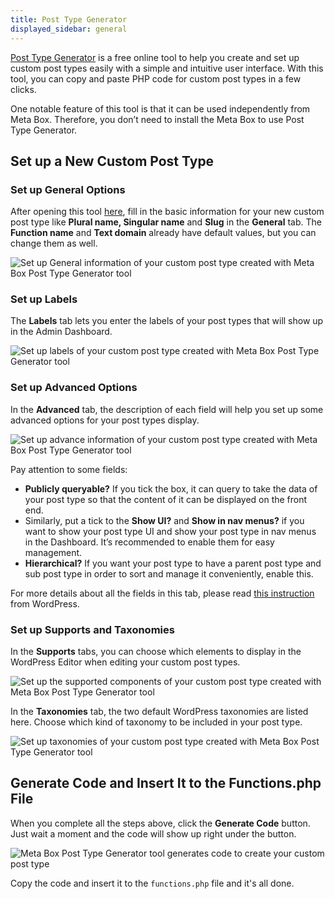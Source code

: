 ```yaml
---
title: Post Type Generator
displayed_sidebar: general
---
```


[Post Type Generator](https://metabox.io/post-type-generator/) is a free online tool to help you create and set up custom post types easily with a simple and intuitive user interface. With this tool, you can copy and paste PHP code for custom post types in a few clicks.

One notable feature of this tool is that it can be used independently from Meta Box. Therefore, you don’t need to install the Meta Box to use Post Type Generator.


## Set up a New Custom Post Type

### Set up General Options

After opening this tool [here](https://metabox.io/post-type-generator/), fill in the basic information for your new custom post type like **Plural name, Singular name** and **Slug** in the **General** tab. The **Function name** and **Text domain** already have default values, but you can change them as well.

![Set up General information of your custom post type created with Meta Box Post Type Generator tool](https://imgur.elightup.com/WZsxlhE.png)

### Set up Labels

The **Labels** tab lets you enter the labels of your post types that will show up in the Admin Dashboard.

![Set up labels of your custom post type created with Meta Box Post Type Generator tool](https://imgur.elightup.com/C3PtAc3.png)

### Set up Advanced Options

In the **Advanced** tab, the description of each field will help you set up some advanced options for your post types display.

![Set up advance information of your custom post type created with Meta Box Post Type Generator tool](https://imgur.elightup.com/JcmKDgq.png)

Pay attention to some fields:

- **Publicly queryable?** If you tick the box, it can query to take the data of your post type so that the content of it can be displayed on the front end.
- Similarly, put a tick to the **Show UI?** and **Show in nav menus?** if you want to show your post type UI and show your post type in nav menus in the Dashboard. It’s recommended to enable them for easy management.
- **Hierarchical?** If you want your post type to have a parent post type and sub post type in order to sort and manage it conveniently, enable this.

For more details about all the fields in this tab, please read [this instruction](https://developer.wordpress.org/reference/functions/register_post_type/) from WordPress.

### Set up Supports and Taxonomies

In the **Supports** tabs, you can choose which elements to display in the WordPress Editor when editing your custom post types.

![Set up the supported components of your custom post type created with Meta Box Post Type Generator tool](https://imgur.elightup.com/qRslf7w.png)

In the **Taxonomies** tab, the two default WordPress taxonomies are listed here. Choose which kind of taxonomy to be included in your post type.

![Set up taxonomies of your custom post type created with Meta Box Post Type Generator tool](https://imgur.elightup.com/S5sBSfa.png )

## Generate Code and Insert It to the Functions.php File

When you complete all the steps above, click the **Generate Code** button. Just wait a moment and the code will show up right under the button.

![Meta Box Post Type Generator tool generates code to create your custom post type ](https://imgur.elightup.com/RIrSc7I.png)

Copy the code and insert it to the `functions.php` file and it's all done.
